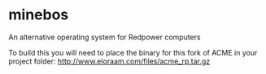 # minebos
An alternative operating system for Redpower computers

To build this you will need to place the binary for this fork of ACME in your project folder:
	http://www.eloraam.com/files/acme_rp.tar.gz
